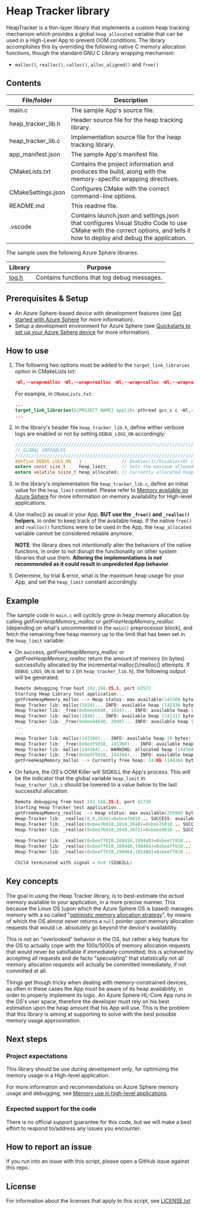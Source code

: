 # Heap Tracker library

HeapTracker is a thin-layer library that implements a custom heap tracking mechanism which provides a global `heap_allocated` variable that can be used in a High-Level App to prevent OOM conditions. The library accomplishes this by overriding the following native C memory allocation functions, though the standard GNU C Library wrapping mechanism:
- `malloc()`, `realloc()`, `calloc()`, `alloc_aligned()` and `free()`


## Contents

| File/folder | Description |
|-------------|-------------|
|   main.c    | The sample App's source file. |
|   heap_tracker_lib.h    | Header source file for the heap tracking library. |
|   heap_tracker_lib.c    | Implementation source file for the heap tracking library. |
| app_manifest.json | The sample App's manifest file. |
| CMakeLists.txt | Contains the project information and produces the build, along with the memory-specific wrapping directives. |
| CMakeSettings.json| Configures CMake with the correct command-line options. |
| README.md | This readme file. |
|.vscode | Contains launch.json and settings.json that configures Visual Studio Code to use CMake with the correct options, and tells it how to deploy and debug the application. |

The sample uses the following Azure Sphere libraries.

| Library | Purpose |
|---------|---------|
| [log.h](https://docs.microsoft.com/azure-sphere/reference/applibs-reference/applibs-log/log-overview) | Contains functions that log debug messages. |

## Prerequisites & Setup

- An Azure Sphere-based device with development features (see [Get started with Azure Sphere](https://azure.microsoft.com/en-us/services/azure-sphere/get-started/) for more information).
- Setup a development environment for Azure Sphere (see [Quickstarts to set up your Azure Sphere device](https://docs.microsoft.com/en-us/azure-sphere/install/overview) for more information).



## How to use

1. The following two options must be added to the `target_link_libraries` option in CMakeLists.txt:

    ```cmake
    -Wl,--wrap=malloc -Wl,--wrap=realloc -Wl,--wrap=calloc -Wl,--wrap=alloc_aligned -Wl,--wrap=free
    ```
    For example, in `CMakeLists.txt`:

    ```cmake
    ...
    target_link_libraries(${PROJECT_NAME} applibs pthread gcc_s c -Wl,--wrap=malloc -Wl,--wrap=realloc -Wl,--wrap=calloc -Wl,--wrap=alloc_aligned -Wl,--wrap=free)
    ...
    ```

2. In the library's header file `heap_tracker_lib.h`, define wither verbose logs are enabled or not by setting `DEBUG_LOGS_ON` accordingly:

    ```c
    //////////////////////////////////////////////////////////////////////////////////
    // GLOBAL VARIABLES
    //////////////////////////////////////////////////////////////////////////////////
    #define DEBUG_LOGS_ON	1				// Enables(1)/Disables(0) verbose loggging
    extern const size_t		heap_limit;		// Sets the maximum allowed heap that can be allocated (in bytes).
    extern volatile ssize_t	heap_allocated;	// Currently allocated heap (in bytes). Note: this is NOT thread safe!
    ```

3. In the library's implementation file `heap_tracker_lib.c`, define an initial value for the `heap_limit` constant. Please refer to [Memory available on Azure Sphere](https://docs.microsoft.com/en-us/azure-sphere/app-development/mt3620-memory-available) for more information on memory availability for High-level applications.

4. Use malloc() as usual in your App, **BUT use the `_free()` and `_realloc()` helpers**, in order to keep track of the available heap. If the native `free()` and `realloc()` functions were to be used in the App, the `heap_allocated` variable cannot be considered reliable anymore.

    **NOTE**: the library does not *intentionally* alter the behaviors of the native functions, in order to not disrupt the functionality on other system libraries that use them. **Altering the implementations is *not* recommended as it could result in unpredicted App behavior**.

5. Determine, by trial & error, what is the maximum heap usage for your App, and set the `heap_limit` constant accordingly.

## Example

The sample code in `main.c` will cyclicly grow in heap memory allocation by calling *getFreeHeapMemory_malloc* or *getFreeHeapMemory_realloc* (depending on what's uncommented in the `main()` preprocessor block), and fetch the remaining free heap memory up to the limit that has been set in the `heap_limit` variable:

- On success, *getFreeHeapMemory_malloc* or *getFreeHeapMemory_realloc* return the amount of memory (in bytes) successfully allocated by the incremental malloc()/realloc() attempts. If `DEBUG_LOGS_ON` is set to `1` (in `heap_tracker_lib.h`), the following output will be generated:

    ```c
    Remote debugging from host 192.168.35.1, port 63571
    Starting Heap Library test application...
    getFreeHeapMemory_malloc --> Heap status: max available(143360 bytes), allocated (0 bytes)
    Heap Tracker lib: malloc(1024)... INFO: available heap (142336 bytes)
    Heap Tracker lib: _free(0xbeeebb40, 1024)... INFO: available heap (143360 bytes)
    Heap Tracker lib: malloc(2048)... INFO: available heap (141312 bytes)
    Heap Tracker lib: _free(0xbee84640, 2048)... INFO: available heap (143360 bytes)
    ...
    ...
    Heap Tracker lib: malloc(143360)... INFO: available heap (0 bytes)
    Heap Tracker lib: _free(0xbedf5010, 143360)... INFO: available heap (143360 bytes)
    Heap Tracker lib: malloc(144384)... WARNING: allocated heap (144384l bytes) is above available heap_limit (143360 bytes)
    Heap Tracker lib: _free(0xbedf5010, 144384)... INFO: available heap (143360 bytes)
    getFreeHeapMemory_malloc --> Currently free heap: 141Kb (144384 bytes)
    ```

- On failure, the OS's OOM Killer will SIGKILL the App's process. This will be the indicator that the global variable `heap_limit` in `heap_tracker_lib.c` should be lowered to a value below to the last successful allocation:

    ```c
    Remote debugging from host 192.168.35.1, port 61736
    Starting Heap Tracker test application...
    getFreeHeapMemory_realloc --> Heap status: max available(256000 bytes), allocated (0 bytes)
    Heap-Tracker lib: _realloc(0,0,1024)=0xbee7b010... SUCCESS: available heap (254975 bytes)
    Heap-Tracker lib: _realloc(0xbee7b010,1024,2048)=0xbee7b010... SUCCESS: available heap (253950 bytes)
    Heap-Tracker lib: _realloc(0xbee7b010,2048,3072)=0xbeee9010... SUCCESS: available heap (252925 bytes)
    ...
    Heap-Tracker lib: _realloc(0xbeeff010,188416,189440)=0xbeeff010... SUCCESS: available heap (66375 bytes)
    Heap-Tracker lib: _realloc(0xbeeff010,189440,190464)=0xbeeff010... SUCCESS: available heap (65350 bytes)
    Heap-Tracker lib: _realloc(0xbeeff010,190464,191488)=0xbeeff010... SUCCESS: available heap (64325 bytes)

    Child terminated with signal = 0x9 (SIGKILL)

    ```

## Key concepts
The goal in using the Heap Tracker library, is to best-estimate the *actual* memory available to your application, in a more precise manner. This because the Linux OS (upon which the Azure Sphere OS is based) manages memory with a so called "[optimistic memory allocation strategy](https://man7.org/linux/man-pages/man3/malloc.3.html)", by means of which the OS almost never returns a `null` pointer upon memory allocation requests that would i.e. absolutely go beyond the device's availability.

This is not an "overlooked" behavior in the OS, but rather a key feature for the OS to actually cope with the 100s/1000s of memory allocation requests that would never be satisfiable if immediately committed; this is achieved by accepting all requests and de facto "speculating" that statistically not all memory allocation requests will actually be committed immediately, if not committed at all.

Things get though tricky when dealing with memory-constrained devices, as often in these cases the App *must* be aware of its heap availability, in order to properly implement its logic. An Azure Sphere HL-Core App runs in the OS's user space, therefore the developer must rely on his best estimation upon the heap amount that his App will use. This is the problem that this library is aiming at supporting to solve with the best possible memory usage approximation.

## Next steps

### Project expectations

This library should be use during *development only*, for optimizing the memory usage in a High-level application.

For more information and recommendations on Azure Sphere memory usage and debugging, see [Memory use in high-level applications](https://docs.microsoft.com/en-us/azure-sphere/app-development/application-memory-usage).


### Expected support for the code
There is no official support guarantee for this code, but we will make a best effort to respond to/address any issues you encounter.

## How to report an issue
If you run into an issue with this script, please open a GitHub issue against this repo.

## License

For information about the licenses that apply to this script, see [LICENSE.txt](./LICENCE.txt)
